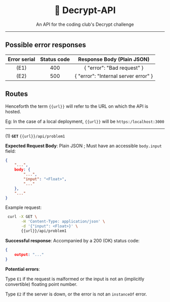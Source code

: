<div align="center">
<h1>🔐 Decrypt-API </h1>

An API for the coding club's Decrypt challenge

</div>

---

## Possible error responses

|Error serial| Status code | Response Body (Plain JSON) |
|:----------:|:-----------:|:-------------:|
|(E1)        |400          |{ "error": "Bad request" }|
|(E2)        |500          |{ "error": "Internal server error" }|

## Routes

Henceforth the term `{{url}}` will refer to the URL on which the API is hosted.

Eg: In the case of a local deployment, `{{url}}` will be `https:/localhost:3000`

---
(1) **`GET`** `{{url}}/api/problem1`

**Expected Request Body**: Plain JSON ; Must have an accessible `body.input` field:

```JSON
{
    "...",
    body: {
        "...",
        "input": "<Float>",
        "..."
    },
    "..."
}
```

Example request:

```bash
 curl -X GET \
       -H 'Content-Type: application/json' \
       -d '{"input": <Float>}' \
       {{url}}/api/problem1
```

**Successful response**: Accompanied by a 200 (OK) status code:

```JSON
{
    output: "..."
}
```

**Potential errors**:

Type `E1` if the request is malformed or the input is not
an (implicitly convertible) floating point number.

Type `E2` if the server is down, or the error is not an `instanceOf` error.
